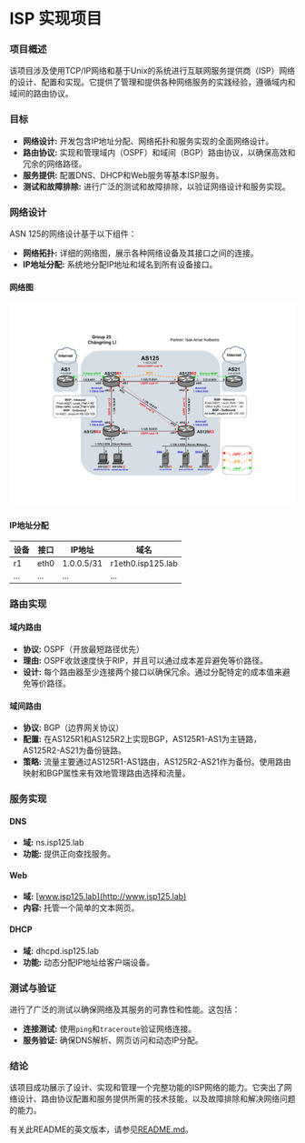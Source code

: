 # ISP 实现项目

### 项目概述

该项目涉及使用TCP/IP网络和基于Unix的系统进行互联网服务提供商（ISP）网络的设计、配置和实现。它提供了管理和提供各种网络服务的实践经验，遵循域内和域间的路由协议。

### 目标

- **网络设计:** 开发包含IP地址分配、网络拓扑和服务实现的全面网络设计。
- **路由协议:** 实现和管理域内（OSPF）和域间（BGP）路由协议，以确保高效和冗余的网络路径。
- **服务提供:** 配置DNS、DHCP和Web服务等基本ISP服务。
- **测试和故障排除:** 进行广泛的测试和故障排除，以验证网络设计和服务实现。

### 网络设计

ASN 125的网络设计基于以下组件：

- **网络拓扑:** 详细的网络图，展示各种网络设备及其接口之间的连接。
- **IP地址分配:** 系统地分配IP地址和域名到所有设备接口。

#### 网络图

![AS125 网络拓扑设计图](./125.png "AS125 网络拓扑设计图")

#### IP地址分配

| 设备 | 接口 | IP地址     | 域名              |
| ---- | ---- | ---------- | ----------------- |
| r1   | eth0 | 1.0.0.5/31 | r1eth0.isp125.lab |
| ...  | ...  | ...        | ...               |

### 路由实现

#### 域内路由

- **协议:** OSPF（开放最短路径优先）
- **理由:** OSPF收敛速度快于RIP，并且可以通过成本差异避免等价路径。
- **设计:** 每个路由器至少连接两个接口以确保冗余。通过分配特定的成本值来避免等价路径。

#### 域间路由

- **协议:** BGP（边界网关协议）
- **配置:** 在AS125R1和AS125R2上实现BGP，AS125R1-AS1为主链路，AS125R2-AS21为备份链路。
- **策略:** 流量主要通过AS125R1-AS1路由，AS125R2-AS21作为备份。使用路由映射和BGP属性来有效地管理路由选择和流量。

### 服务实现

#### DNS

- **域:** ns.isp125.lab
- **功能:** 提供正向查找服务。

#### Web

- **域:** [www.isp125.lab](http://www.isp125.lab)
- **内容:** 托管一个简单的文本网页。

#### DHCP

- **域:** dhcpd.isp125.lab
- **功能:** 动态分配IP地址给客户端设备。

### 测试与验证

进行了广泛的测试以确保网络及其服务的可靠性和性能。这包括：

- **连接测试:** 使用`ping`和`traceroute`验证网络连接。
- **服务验证:** 确保DNS解析、网页访问和动态IP分配。

### 结论

该项目成功展示了设计、实现和管理一个完整功能的ISP网络的能力。它突出了网络设计、路由协议配置和服务提供所需的技术技能，以及故障排除和解决网络问题的能力。

有关此README的英文版本，请参见[README.md](README.md)。